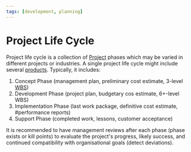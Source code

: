 ```yaml
---
tags: [development, planning]
---
```


# Project Life Cycle

Project life cycle is a collection of [Project](202303251004.md) phases which
may be varied in different projects or industries. A single project life cycle
might include several [products](202303251030.md). Typically, it includes:
1. Concept Phase (management plan, preliminary cost estimate, 3-level
  [WBS](202303251021.md))
2. Development Phase (project plan, budgetary cos estimate, 6+-level WBS)
3. Implementation Phase (last work package, definitive cost estimate,
  #performance reports)
4. Support Phase (completed work, lessons, customer acceptance)

It is recommended to have management reviews after each phase (phase exists or
kill points) to evaluate the project's progress, likely success, and continued
compatibility with organisational goals (detect deviations).
